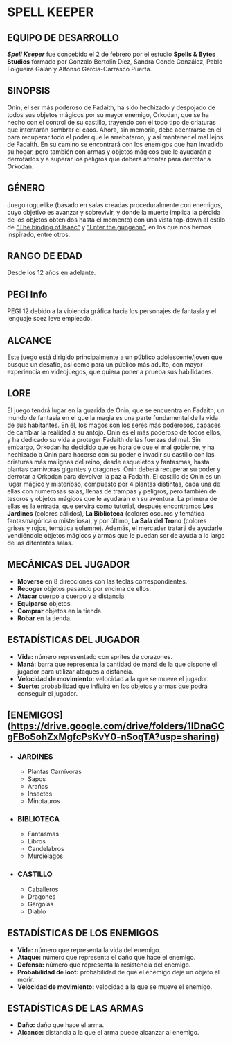 # SPELL KEEPER

## EQUIPO DE DESARROLLO
***Spell Keeper*** fue concebido el 2 de febrero por el estudio **Spells & Bytes Studios** formado por Gonzalo Bertolín Díez, Sandra Conde González, Pablo Folgueira Galán y Alfonso García-Carrasco Puerta.

## SINOPSIS
Onin, el ser más poderoso de Fadaith, ha sido hechizado y despojado de todos sus objetos mágicos por su mayor enemigo, Orkodan, que se ha hecho con el control de su castillo, trayendo con él todo tipo de criaturas que intentarán sembrar el caos. Ahora, sin memoria, debe adentrarse en el para recuperar todo el poder que le arrebataron, y así mantener el mal lejos de Fadaith. En su camino se encontrará con los enemigos que han invadido su hogar, pero también con armas y objetos mágicos que le ayudarán a derrotarlos y a superar los peligros que deberá afrontar para derrotar a Orkodan.

## GÉNERO
Juego roguelike (basado en salas creadas proceduralmente con enemigos, cuyo objetivo es avanzar y sobrevivir, y donde la muerte implica la pérdida de los objetos obtenidos hasta el momento) con una vista top-down al estilo de ["The binding of Isaac"](https://youtu.be/uV-w-Zf-mc8?si=l2bC0diawGzIUS6-) y ["Enter the gungeon"](https://youtu.be/IEsSICRjPdM?si=V5AlARiZy6Nbnkn1), en los que nos hemos inspirado, entre otros.

## RANGO DE EDAD
Desde los 12 años en adelante.

## PEGI Info
PEGI 12 debido a la violencia gráfica hacia los personajes de fantasía y el lenguaje soez leve empleado.

## ALCANCE
Este juego está dirigido principalmente a un público adolescente/joven que busque un desafío, así como para un público más adulto, con mayor experiencia en videojuegos, que quiera poner a prueba sus habilidades.

## LORE
El juego tendrá lugar en la guarida de Onin, que se encuentra en Fadaith, un mundo de fantasía en el que la magia es una parte fundamental de la vida de sus habitantes. En él, los magos son los seres más poderosos, capaces de cambiar la realidad a su antojo. Onin es el más poderoso de todos ellos, y ha dedicado su vida a proteger Fadaith de las fuerzas del mal. Sin embargo, Orkodan ha decidido que es hora de que el mal gobierne, y ha hechizado a Onin para hacerse con su poder e invadir su castillo con las criaturas más malignas del reino, desde esqueletos y fantasmas, hasta plantas carnívoras gigantes y dragones. Onin deberá recuperar su poder y derrotar a Orkodan para devolver la paz a Fadaith.
El castillo de Onin es un lugar mágico y misterioso, compuesto por 4 plantas distintas, cada una de ellas con numerosas salas, llenas de trampas y peligros, pero también de tesoros y objetos mágicos que le ayudarán en su aventura. La primera de ellas es la entrada, que servirá como tutorial, después encontramos **Los Jardines** (colores cálidos), **La Biblioteca** (colores oscuros y temática fantasmagórica o misteriosa), y por último, **La Sala del Trono** (colores grises y rojos, temática solemne). 
Además, el mercader tratará de ayudarle vendiéndole objetos mágicos y armas que le puedan ser de ayuda a lo largo de las diferentes salas.

## MECÁNICAS DEL JUGADOR
- **Moverse** en 8 direcciones con las teclas correspondientes.
- **Recoger** objetos pasando por encima de ellos.
- **Atacar** cuerpo a cuerpo y a distancia.
- **Equiparse** objetos.
- **Comprar** objetos en la tienda.
- **Robar** en la tienda.

## ESTADÍSTICAS DEL JUGADOR
- **Vida:** número representado con sprites de corazones.
- **Maná:** barra que representa la cantidad de maná de la que dispone el jugador para utilizar ataques a distancia.
- **Velocidad de movimiento:** velocidad a la que se mueve el jugador.
- **Suerte:** probabilidad que influirá en los objetos y armas que podrá conseguir el jugador.

## [ENEMIGOS] (https://drive.google.com/drive/folders/1IDnaGCgFBoSohZxMgfcPsKvY0-nSoqTA?usp=sharing)
- ### JARDINES
    - Plantas Carnívoras
    - Sapos
    - Arañas
    - Insectos
    - Minotauros
- ### BIBLIOTECA
    - Fantasmas
    - Libros
    - Candelabros
    - Murciélagos
- ### CASTILLO
    - Caballeros
    - Dragones
    - Gárgolas
    - Diablo

## ESTADÍSTICAS DE LOS ENEMIGOS
- **Vida:** número que representa la vida del enemigo.
- **Ataque:** número que representa el daño que hace el enemigo.
- **Defensa:** número que representa la resistencia del enemigo.
- **Probabilidad de loot:** probabilidad de que el enemigo deje un objeto al morir.
- **Velocidad de movimiento:** velocidad a la que se mueve el enemigo.

## ESTADÍSTICAS DE LAS ARMAS
- **Daño:** daño que hace el arma.
- **Alcance:** distancia a la que el arma puede alcanzar al enemigo.